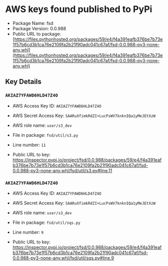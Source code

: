# AWS keys found published to PyPi

* Package Name: fsd
* Package Version: 0.0.988
* Public URL to package: [https://files.pythonhosted.org/packages/59/e4/f4a391eafb376be7b73e1f57b6cd3b1ca76e2109fa2b21f90adc041c67af/fsd-0.0.988-py3-none-any.whl](https://files.pythonhosted.org/packages/59/e4/f4a391eafb376be7b73e1f57b6cd3b1ca76e2109fa2b21f90adc041c67af/fsd-0.0.988-py3-none-any.whl)

## Key Details

### `AKIAZ7YFAWD6HLD47Z4O`

* AWS Access Key ID: `AKIAZ7YFAWD6HLD47Z4O`
* AWS Secret Access Key: `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` 
* AWS role name: `user/s3_dev`
* File in package: `fsd/util/s3.py`
* Line number: `11`

* Public URL to key: https://inspector.pypi.io/project/fsd/0.0.988/packages/59/e4/f4a391eafb376be7b73e1f57b6cd3b1ca76e2109fa2b21f90adc041c67af/fsd-0.0.988-py3-none-any.whl/fsd/util/s3.py#line.11



### `AKIAZ7YFAWD6HLD47Z4O`

* AWS Access Key ID: `AKIAZ7YFAWD6HLD47Z4O`
* AWS Secret Access Key: `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` 
* AWS role name: `user/s3_dev`
* File in package: `fsd/util/sqs.py`
* Line number: `9`

* Public URL to key: https://inspector.pypi.io/project/fsd/0.0.988/packages/59/e4/f4a391eafb376be7b73e1f57b6cd3b1ca76e2109fa2b21f90adc041c67af/fsd-0.0.988-py3-none-any.whl/fsd/util/sqs.py#line.9



